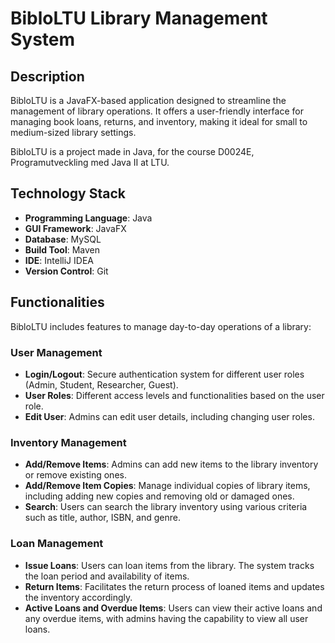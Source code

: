 # BibloLTU Library Management System

## Description
BibloLTU is a JavaFX-based application designed to streamline the management of library operations. It offers a user-friendly interface for managing book loans, returns, and inventory, making it ideal for small to medium-sized library settings.

BibloLTU is a project made in Java, for the course
D0024E, Programutveckling med Java II at LTU.

## Technology Stack

- **Programming Language**: Java
- **GUI Framework**: JavaFX
- **Database**: MySQL
- **Build Tool**: Maven
- **IDE**: IntelliJ IDEA
- **Version Control**: Git

## Functionalities

BibloLTU includes features to manage day-to-day operations of a library:

### User Management
- **Login/Logout**: Secure authentication system for different user roles (Admin, Student, Researcher, Guest).
- **User Roles**: Different access levels and functionalities based on the user role.
- **Edit User**: Admins can edit user details, including changing user roles.

### Inventory Management
- **Add/Remove Items**: Admins can add new items to the library inventory or remove existing ones.
- **Add/Remove Item Copies**: Manage individual copies of library items, including adding new copies and removing old or damaged ones.
- **Search**: Users can search the library inventory using various criteria such as title, author, ISBN, and genre.

### Loan Management
- **Issue Loans**: Users can loan items from the library. The system tracks the loan period and availability of items.
- **Return Items**: Facilitates the return process of loaned items and updates the inventory accordingly.
- **Active Loans and Overdue Items**: Users can view their active loans and any overdue items, with admins having the capability to view all user loans.
